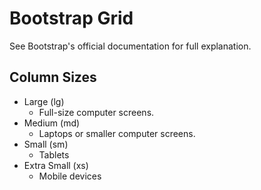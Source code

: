 # Bootstrap Grid

See Bootstrap's official documentation for full explanation.

## Column Sizes

- Large (lg)
  - Full-size computer screens.
- Medium (md)
  - Laptops or smaller computer screens.
- Small (sm)
  - Tablets
- Extra Small (xs)
  - Mobile devices